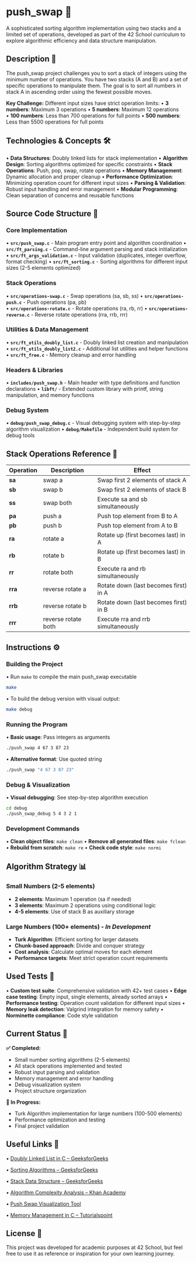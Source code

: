 # push_swap 🔄

A sophisticated sorting algorithm implementation using two stacks and a limited set of operations, developed as part of the 42 School curriculum to explore algorithmic efficiency and data structure manipulation.

## Description 📜

The push_swap project challenges you to sort a stack of integers using the minimum number of operations. You have two stacks (A and B) and a set of specific operations to manipulate them. The goal is to sort all numbers in stack A in ascending order using the fewest possible moves.

**Key Challenge:** Different input sizes have strict operation limits:
• **3 numbers**: Maximum 3 operations
• **5 numbers**: Maximum 12 operations  
• **100 numbers**: Less than 700 operations for full points
• **500 numbers**: Less than 5500 operations for full points

## Technologies & Concepts 🛠️

• **Data Structures**: Doubly linked lists for stack implementation
• **Algorithm Design**: Sorting algorithms optimized for specific constraints
• **Stack Operations**: Push, pop, swap, rotate operations
• **Memory Management**: Dynamic allocation and proper cleanup
• **Performance Optimization**: Minimizing operation count for different input sizes
• **Parsing & Validation**: Robust input handling and error management
• **Modular Programming**: Clean separation of concerns and reusable functions

## Source Code Structure 📂

### Core Implementation
• **`src/push_swap.c`** - Main program entry point and algorithm coordination
• **`src/ft_parsing.c`** - Command-line argument parsing and stack initialization  
• **`src/ft_args_validation.c`** - Input validation (duplicates, integer overflow, format checking)
• **`src/ft_sorting.c`** - Sorting algorithms for different input sizes (2-5 elements optimized)

### Stack Operations
• **`src/operations-swap.c`** - Swap operations (sa, sb, ss)
• **`src/operations-push.c`** - Push operations (pa, pb)  
• **`src/operations-rotate.c`** - Rotate operations (ra, rb, rr)
• **`src/operations-reverse.c`** - Reverse rotate operations (rra, rrb, rrr)

### Utilities & Data Management  
• **`src/ft_utils_doubly_list.c`** - Doubly linked list creation and manipulation
• **`src/ft_utils_doubly_list2.c`** - Additional list utilities and helper functions
• **`src/ft_free.c`** - Memory cleanup and error handling

### Headers & Libraries
• **`includes/push_swap.h`** - Main header with type definitions and function declarations
• **`libft/`** - Extended custom library with printf, string manipulation, and memory functions

### Debug System
• **`debug/push_swap_debug.c`** - Visual debugging system with step-by-step algorithm visualization
• **`debug/Makefile`** - Independent build system for debug tools

## Stack Operations Reference 🔧

| Operation | Description | Effect |
|-----------|-------------|--------|
| **sa** | swap a | Swap first 2 elements of stack A |
| **sb** | swap b | Swap first 2 elements of stack B |  
| **ss** | swap both | Execute sa and sb simultaneously |
| **pa** | push a | Push top element from B to A |
| **pb** | push b | Push top element from A to B |
| **ra** | rotate a | Rotate up (first becomes last) in A |
| **rb** | rotate b | Rotate up (first becomes last) in B |
| **rr** | rotate both | Execute ra and rb simultaneously |
| **rra** | reverse rotate a | Rotate down (last becomes first) in A |
| **rrb** | reverse rotate b | Rotate down (last becomes first) in B |
| **rrr** | reverse rotate both | Execute rra and rrb simultaneously |

## Instructions ⚙️

### Building the Project
• Run `make` to compile the main push_swap executable
```bash
make
```

• To build the debug version with visual output:
```bash
make debug
```

### Running the Program
• **Basic usage**: Pass integers as arguments
```bash
./push_swap 4 67 3 87 23
```

• **Alternative format**: Use quoted string
```bash  
./push_swap "4 67 3 87 23"
```

### Debug & Visualization
• **Visual debugging**: See step-by-step algorithm execution
```bash
cd debug
./push_swap_debug 5 4 3 2 1
```

### Development Commands
• **Clean object files**: `make clean`
• **Remove all generated files**: `make fclean`  
• **Rebuild from scratch**: `make re`
• **Check code style**: `make normi`

## Algorithm Strategy 📊

### Small Numbers (2-5 elements)
- **2 elements**: Maximum 1 operation (sa if needed)
- **3 elements**: Maximum 2 operations using conditional logic
- **4-5 elements**: Use of stack B as auxiliary storage

### Large Numbers (100+ elements) - *In Development*
- **Turk Algorithm**: Efficient sorting for larger datasets
- **Chunk-based approach**: Divide and conquer strategy
- **Cost analysis**: Calculate optimal moves for each element
- **Performance targets**: Meet strict operation count requirements

## Used Tests 🧪

• **Custom test suite**: Comprehensive validation with 42+ test cases
• **Edge case testing**: Empty input, single elements, already sorted arrays
• **Performance testing**: Operation count validation for different input sizes
• **Memory leak detection**: Valgrind integration for memory safety
• **Norminette compliance**: Code style validation

## Current Status 🚧

**✅ Completed:**
- Small number sorting algorithms (2-5 elements) 
- All stack operations implemented and tested
- Robust input parsing and validation
- Memory management and error handling
- Debug visualization system
- Project structure organization

**🔄 In Progress:**
- Turk Algorithm implementation for large numbers (100-500 elements)
- Performance optimization and testing
- Final project validation

## Useful Links 🔗

• [Doubly Linked List in C – GeeksforGeeks](https://www.geeksforgeeks.org/c/doubly-linked-list-in-c/)

• [Sorting Algorithms – GeeksforGeeks](https://www.geeksforgeeks.org/sorting-algorithms/) 

• [Stack Data Structure – GeeksforGeeks](https://www.geeksforgeeks.org/c/stack-data-structure-in-c/)

• [Algorithm Complexity Analysis – Khan Academy](https://www.khanacademy.org/computing/computer-science/algorithms/asymptotic-notation/a/asymptotic-notation)

• [Push Swap Visualization Tool](https://push-swap-visualizer.vercel.app/)

• [Memory Management in C – Tutorialspoint](https://www.tutorialspoint.com/cprogramming/c_memory_management.htm)

## License 📜

This project was developed for academic purposes at 42 School, but feel free to use it as reference or inspiration for your own learning journey.
